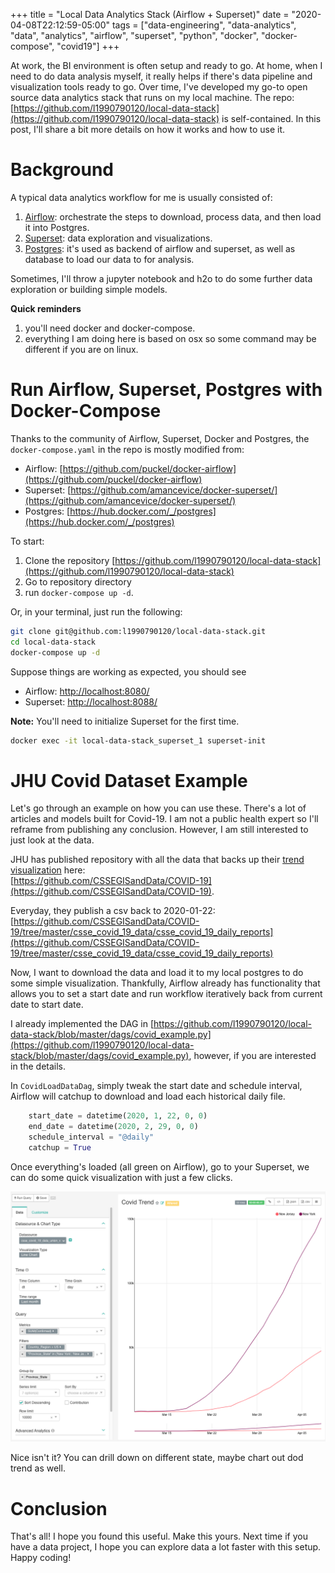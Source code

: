 +++
title = "Local Data Analytics Stack (Airflow + Superset)"
date = "2020-04-08T22:12:59-05:00"
tags = ["data-engineering", "data-analytics", "data", "analytics", "airflow", "superset", "python", "docker", "docker-compose", "covid19"]
+++

At work, the BI environment is often setup and ready to go. At home, when I need to do data analysis myself, it really helps if there's data pipeline and visualization tools ready to go. Over time, I've developed my go-to open source data analytics stack that runs on my local machine. The repo: [https://github.com/l1990790120/local-data-stack](https://github.com/l1990790120/local-data-stack) is self-contained. In this post, I'll share a bit more details on how it works and how to use it.


# Background

A typical data analytics workflow for me is usually consisted of:

1. [Airflow](https://airflow.apache.org/): orchestrate the steps to download, process data, and then load it into Postgres.
2. [Superset](https://superset.apache.org/): data exploration and visualizations.
3. [Postgres](https://www.postgresql.org/): it's used as backend of airflow and superset, as well as database to load our data to for analysis.

Sometimes, I'll throw a jupyter notebook and h2o to do some further data exploration or building simple models.

**Quick reminders**

1. you'll need docker and docker-compose. 
2. everything I am doing here is based on osx so some command may be different if you are on linux.

# Run Airflow, Superset, Postgres with Docker-Compose

Thanks to the community of Airflow, Superset, Docker and Postgres, the `docker-compose.yaml` in the repo is mostly modified from:

- Airflow: [https://github.com/puckel/docker-airflow](https://github.com/puckel/docker-airflow)
- Superset: [https://github.com/amancevice/docker-superset/](https://github.com/amancevice/docker-superset/)
- Postgres: [https://hub.docker.com/_/postgres](https://hub.docker.com/_/postgres)

To start:

1. Clone the repository [https://github.com/l1990790120/local-data-stack](https://github.com/l1990790120/local-data-stack)
2. Go to repository directory
3. run `docker-compose up -d`.

Or, in your terminal, just run the following:

```bash
git clone git@github.com:l1990790120/local-data-stack.git
cd local-data-stack
docker-compose up -d
```

Suppose things are working as expected, you should see

- Airflow: [http://localhost:8080/](http://localhost:8080/)
- Superset: [http://localhost:8088/](http://localhost:8088/)

**Note:** You'll need to initialize Superset for the first time.

```bash
docker exec -it local-data-stack_superset_1 superset-init
```

# JHU Covid Dataset Example

Let's go through an example on how you can use these. There's a lot of articles and models built for Covid-19. I am not a public health expert so I'll reframe from publishing any conclusion. However, I am still interested to just look at the data.

JHU has published repository with all the data that backs up their [trend visualization](https://www.arcgis.com/apps/opsdashboard/index.html#/bda7594740fd40299423467b48e9ecf6) here:  
[https://github.com/CSSEGISandData/COVID-19](https://github.com/CSSEGISandData/COVID-19).

Everyday, they publish a csv back to 2020-01-22:  
[https://github.com/CSSEGISandData/COVID-19/tree/master/csse_covid_19_data/csse_covid_19_daily_reports](https://github.com/CSSEGISandData/COVID-19/tree/master/csse_covid_19_data/csse_covid_19_daily_reports)

Now, I want to download the data and load it to my local postgres to do some simple visualization. Thankfully, Airflow already has functionality that allows you to set a start date and run workflow iteratively back from current date to start date.

I already implemented the DAG in [https://github.com/l1990790120/local-data-stack/blob/master/dags/covid_example.py](https://github.com/l1990790120/local-data-stack/blob/master/dags/covid_example.py), however, if you are interested in the details.

In `CovidLoadDataDag`, simply tweak the start date and schedule interval, Airflow will catchup to download and load each historical daily file.

```python
    start_date = datetime(2020, 1, 22, 0, 0)
    end_date = datetime(2020, 2, 29, 0, 0)
    schedule_interval = "@daily"
    catchup = True
```

Once everything's loaded (all green on Airflow), go to your Superset, we can do some quick visualization with just a few clicks.

<style>
img{
    max-width: 100%;
    height: auto;
}
</style>

![](/img/superset-convig19.png)

Nice isn't it? You can drill down on different state, maybe chart out dod trend as well.

# Conclusion

That's all! I hope you found this useful. Make this yours. Next time if you have a data project, I hope you can explore data a lot faster with this setup. Happy coding!
